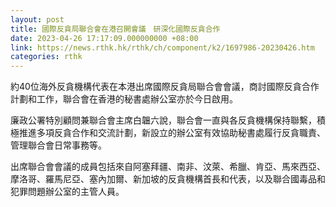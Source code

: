 ```yaml
---
layout: post
title: 國際反貪局聯合會在港召開會議　研深化國際反貪合作
date: 2023-04-26 17:17:09.000000000 +08:00
link: https://news.rthk.hk/rthk/ch/component/k2/1697986-20230426.htm
categories: rthk
---
```


約40位海外反貪機構代表在本港出席國際反貪局聯合會會議，商討國際反貪合作計劃和工作，聯合會在香港的秘書處辦公室亦於今日啟用。

廉政公署特別顧問兼聯合會主席白韞六說，聯合會一直與各反貪機構保持聯繫，積極推進多項反貪合作和交流計劃，新設立的辦公室有效協助秘書處履行反貪職責、管理聯合會日常事務等。

出席聯合會會議的成員包括來自阿塞拜疆、南非、汶萊、希臘、肯亞、馬來西亞、摩洛哥、羅馬尼亞、塞內加爾、新加坡的反貪機構首長和代表，以及聯合國毒品和犯罪問題辦公室的主管人員。
